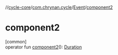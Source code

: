 //[cycle-core](../../../index.md)/[com.chrynan.cycle](../index.md)/[Event](index.md)/[component2](component2.md)

# component2

[common]\
operator fun [component2](component2.md)(): [Duration](https://kotlinlang.org/api/latest/jvm/stdlib/kotlin.time/-duration/index.html)
